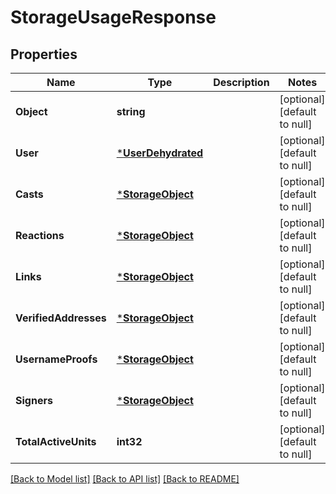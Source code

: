 # StorageUsageResponse

## Properties
Name | Type | Description | Notes
------------ | ------------- | ------------- | -------------
**Object** | **string** |  | [optional] [default to null]
**User** | [***UserDehydrated**](UserDehydrated.md) |  | [optional] [default to null]
**Casts** | [***StorageObject**](StorageObject.md) |  | [optional] [default to null]
**Reactions** | [***StorageObject**](StorageObject.md) |  | [optional] [default to null]
**Links** | [***StorageObject**](StorageObject.md) |  | [optional] [default to null]
**VerifiedAddresses** | [***StorageObject**](StorageObject.md) |  | [optional] [default to null]
**UsernameProofs** | [***StorageObject**](StorageObject.md) |  | [optional] [default to null]
**Signers** | [***StorageObject**](StorageObject.md) |  | [optional] [default to null]
**TotalActiveUnits** | **int32** |  | [optional] [default to null]

[[Back to Model list]](../README.md#documentation-for-models) [[Back to API list]](../README.md#documentation-for-api-endpoints) [[Back to README]](../README.md)

